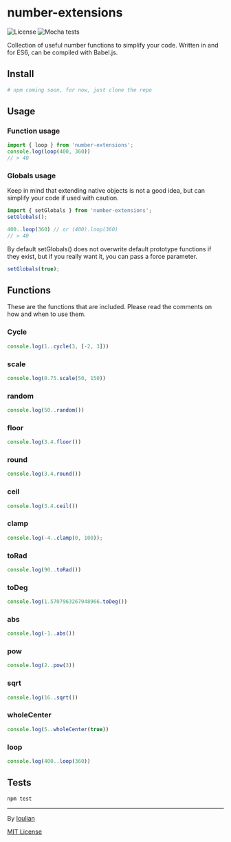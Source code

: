 # number-extensions
![License](https://img.shields.io/badge/license-MIT-blue.svg) ![Mocha tests](https://img.shields.io/badge/tests-24%2F24-brightgreen.svg)

Collection of useful number functions to simplify your code. Written in and for ES6, can be compiled with Babel.js.

## Install

```bash
# npm coming soon, for now, just clone the repo
```

## Usage

### Function usage
```javascript
import { loop } from 'number-extensions';
console.log(loop(400, 360))
// > 40
```

### Globals usage

Keep in mind that extending native objects is not a good idea, but can simplify your code if used with caution.

```javascript
import { setGlobals } from 'number-extensions';
setGlobals();

400..loop(360) // or (400).loop(360)
// > 40
```

By default setGlobals() does not overwrite default prototype functions if they exist, but if you really want it, you can pass a force parameter.

```javascript
setGlobals(true);
```

## Functions

These are the functions that are included. Please read the comments on how and when to use them.

### Cycle
```javascript
console.log(1..cycle(3, [-2, 3]))
```

### scale
```javascript
console.log(0.75.scale(50, 150))
```
    
### random
```javascript
console.log(50..random())
```
    
### floor
```javascript
console.log(3.4.floor())
```
    
### round
```javascript
console.log(3.4.round())
```
    
### ceil
```javascript
console.log(3.4.ceil())
````
    
### clamp
```javascript
console.log(-4..clamp(0, 100));
```
    
### toRad
```javascript
console.log(90..toRad())
```
    
### toDeg
```javascript
console.log(1.5707963267948966.toDeg())
```
    
### abs
```javascript
console.log(-1..abs())
```
    
### pow
```javascript
console.log(2..pow(3))
```
    
### sqrt
```javascript
console.log(16..sqrt())
```
    
### wholeCenter
```javascript
console.log(5..wholeCenter(true))
```
    
### loop
```javascript
console.log(400..loop(360))
```

## Tests

```bash
npm test
```

--- 

By [Ioulian](https://github.com/ioulian)

[MIT License](https://github.com/ioulian/number-extensions/blob/master/LICENSE)
